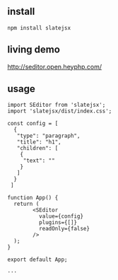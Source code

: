 ## install 

```
npm install slatejsx

```

## living demo

http://seditor.open.heyphp.com/

## usage


```
import SEditor from 'slatejsx';
import 'slatejsx/dist/index.css';

const config = [
  {
   "type": "paragraph",
   "title": "h1",
   "children": [
    {
     "text": ""
    }
   ]
  }
 ]

function App() {
  return (
        <SEditor
          value={config}
          plugins={[]}
          readOnly={false}
        />
  );
}

export default App; 

···